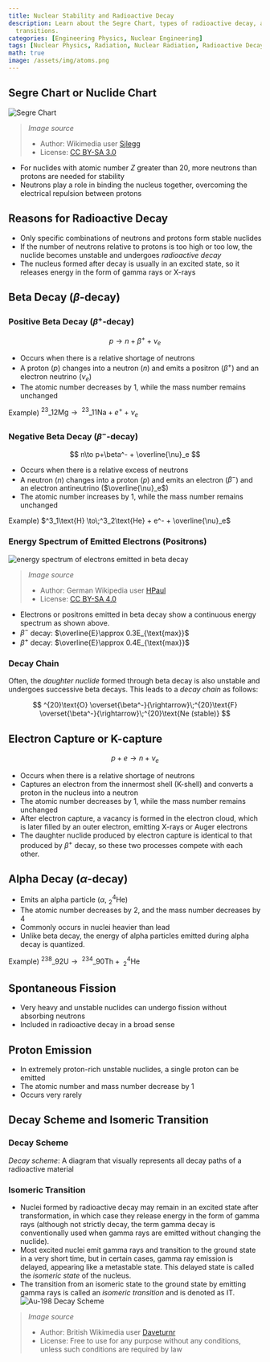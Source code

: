 ```yaml
---
title: Nuclear Stability and Radioactive Decay
description: Learn about the Segre Chart, types of radioactive decay, and isomeric
  transitions.
categories: [Engineering Physics, Nuclear Engineering]
tags: [Nuclear Physics, Radiation, Nuclear Radiation, Radioactive Decay]
math: true
image: /assets/img/atoms.png
---
```

## Segre Chart or Nuclide Chart
![Segre Chart](https://upload.wikimedia.org/wikipedia/commons/c/c4/Table_isotopes_en.svg)
> *Image source*
> - Author: Wikimedia user [Sjlegg](https://commons.wikimedia.org/wiki/User:Sjlegg)
> - License: [CC BY-SA 3.0](https://creativecommons.org/licenses/by-sa/3.0/deed.en)

- For nuclides with atomic number $Z$ greater than 20, more neutrons than protons are needed for stability
- Neutrons play a role in binding the nucleus together, overcoming the electrical repulsion between protons

## Reasons for Radioactive Decay
- Only specific combinations of neutrons and protons form stable nuclides
- If the number of neutrons relative to protons is too high or too low, the nuclide becomes unstable and undergoes *radioactive decay*
- The nucleus formed after decay is usually in an excited state, so it releases energy in the form of gamma rays or X-rays

## Beta Decay ($\beta$-decay)
### Positive Beta Decay ($\beta^+$-decay)

 $$p \to n+\beta^+ +\nu_e$$
 
- Occurs when there is a relative shortage of neutrons
- A proton ($p$) changes into a neutron ($n$) and emits a positron ($\beta^+$) and an electron neutrino ($\nu_e$)
- The atomic number decreases by 1, while the mass number remains unchanged

Example) $^{23}\_{12}\text{Mg} \to\;^{23}\_{11}\text{Na} + e^+ + \nu_e$

### Negative Beta Decay ($\beta^-$-decay)

$$ n\to p+\beta^- + \overline{\nu}_e $$

- Occurs when there is a relative excess of neutrons
- A neutron ($n$) changes into a proton ($p$) and emits an electron ($\beta^-$) and an electron antineutrino ($\overline{\nu}_e$)
- The atomic number increases by 1, while the mass number remains unchanged

Example) $^3_1\text{H} \to\;^3_2\text{He} + e^- + \overline{\nu}_e$

### Energy Spectrum of Emitted Electrons (Positrons)
![energy spectrum of electrons emitted in beta decay](https://upload.wikimedia.org/wikipedia/commons/e/e6/Beta_spectrum_of_RaE.jpg)
> *Image source*
> - Author: German Wikipedia user [HPaul](https://de.wikipedia.org/wiki/Benutzer:HPaul)
> - License: [CC BY-SA 4.0](https://creativecommons.org/licenses/by-sa/4.0/deed.en)

- Electrons or positrons emitted in beta decay show a continuous energy spectrum as shown above.
- $\beta^-$ decay: $\overline{E}\approx 0.3E_{\text{max}}$
- $\beta^+$ decay: $\overline{E}\approx 0.4E_{\text{max}}$

### Decay Chain
Often, the *daughter nuclide* formed through beta decay is also unstable and undergoes successive beta decays. This leads to a *decay chain* as follows:

$$ ^{20}\text{O} \overset{\beta^-}{\rightarrow}\;^{20}\text{F} \overset{\beta^-}{\rightarrow}\;^{20}\text{Ne (stable)} $$ 

## Electron Capture or K-capture

$$ p + e \to n + \nu_e $$

- Occurs when there is a relative shortage of neutrons
- Captures an electron from the innermost shell (K-shell) and converts a proton in the nucleus into a neutron
- The atomic number decreases by 1, while the mass number remains unchanged
- After electron capture, a vacancy is formed in the electron cloud, which is later filled by an outer electron, emitting X-rays or Auger electrons
- The daughter nuclide produced by electron capture is identical to that produced by $\beta^+$ decay, so these two processes compete with each other.

## Alpha Decay ($\alpha$-decay)
- Emits an alpha particle ($\alpha$, $^4_2\text{He}$)
- The atomic number decreases by 2, and the mass number decreases by 4
- Commonly occurs in nuclei heavier than lead
- Unlike beta decay, the energy of alpha particles emitted during alpha decay is quantized.

Example) $^{238}\_{92}\text{U} \to\;^{234}\_{90}\text{Th} +\; ^4_2\text{He}$

## Spontaneous Fission
- Very heavy and unstable nuclides can undergo fission without absorbing neutrons
- Included in radioactive decay in a broad sense

## Proton Emission
- In extremely proton-rich unstable nuclides, a single proton can be emitted
- The atomic number and mass number decrease by 1
- Occurs very rarely

## Decay Scheme and Isomeric Transition
### Decay Scheme
*Decay scheme*: A diagram that visually represents all decay paths of a radioactive material

### Isomeric Transition
- Nuclei formed by radioactive decay may remain in an excited state after transformation, in which case they release energy in the form of gamma rays (although not strictly decay, the term gamma decay is conventionally used when gamma rays are emitted without changing the nuclide).
- Most excited nuclei emit gamma rays and transition to the ground state in a very short time, but in certain cases, gamma ray emission is delayed, appearing like a metastable state. This delayed state is called the *isomeric state* of the nucleus.
- The transition from an isomeric state to the ground state by emitting gamma rays is called an *isomeric transition* and is denoted as IT.
![Au-198 Decay Scheme](https://upload.wikimedia.org/wikipedia/commons/0/04/Au-198_Decay_Scheme.svg)
> *Image source*
> - Author: British Wikimedia user [Daveturnr](https://commons.wikimedia.org/wiki/User:Daveturnr)
> - License: Free to use for any purpose without any conditions, unless such conditions are required by law
